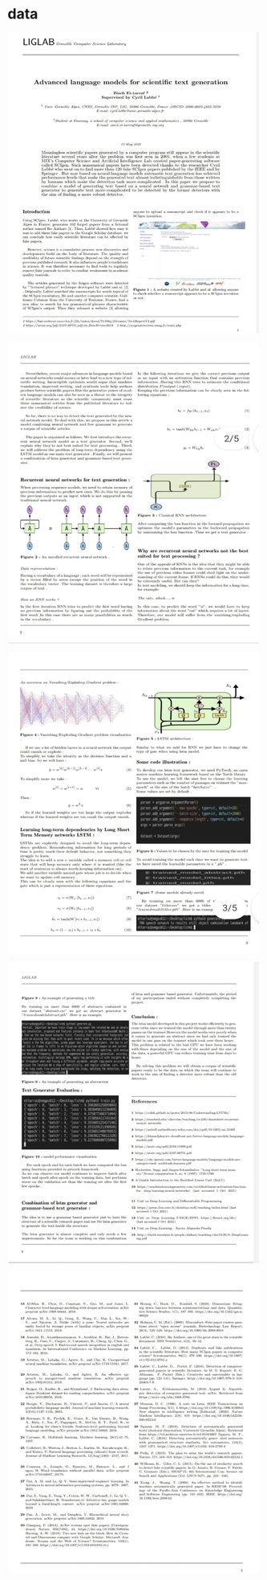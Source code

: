 # data


<p align="center">
<img src="pics/1.jpg"  width="500"  height="600"/>
</p>

<p align="center">
<img src="pics/2.jpg"  width="500"  height="600"/>
</p>

<p align="center">
<img src="pics/3.jpg"  width="500"  height="600"/>
</p>

<p align="center">
<img src="pics/4.jpg"  width="500"  height="600"/>
</p>

<p align="center">
<img src="pics/5.jpg"  width="500"  height="600"/>
</p>
